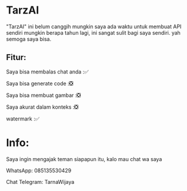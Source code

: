 # TarzAI
"TarzAI" ini belum canggih mungkin saya ada waktu untuk membuat API sendiri mungkin berapa tahun lagi, ini sangat sulit bagi saya sendiri. yah semoga saya bisa.

## Fitur:
Saya bisa membalas chat anda   :✅

Saya bisa generate code        :❎
 
Saya bisa membuat gambar       :❎

Saya akurat dalam konteks      :❎

watermark                      :✅

# Info:
Saya ingin mengajak teman siapapun itu, kalo mau chat wa saya 

WhatsApp: 085135530429

Chat Telegram: TarnaWijaya